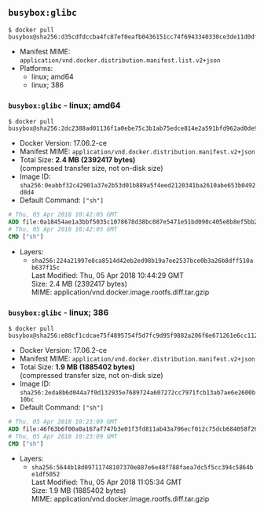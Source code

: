 ## `busybox:glibc`

```console
$ docker pull busybox@sha256:d35cdfdccba4fc87ef0eafb0436151cc74f6943340330ce3de11d0df16946c35
```

-	Manifest MIME: `application/vnd.docker.distribution.manifest.list.v2+json`
-	Platforms:
	-	linux; amd64
	-	linux; 386

### `busybox:glibc` - linux; amd64

```console
$ docker pull busybox@sha256:2dc2388ad01136f1a0ebe75c3b1ab75edce814e2a591bfd962ad0de9a560a0d2
```

-	Docker Version: 17.06.2-ce
-	Manifest MIME: `application/vnd.docker.distribution.manifest.v2+json`
-	Total Size: **2.4 MB (2392417 bytes)**  
	(compressed transfer size, not on-disk size)
-	Image ID: `sha256:0eabbf32c42901a37e2b53d01b889a5f4eed2120341ba2610abe653b0492d8d4`
-	Default Command: `["sh"]`

```dockerfile
# Thu, 05 Apr 2018 10:42:05 GMT
ADD file:0a18454ae1a3bbf5035c1078678d38bc087e5471e51bd090c405e8b8ef5bb29c in / 
# Thu, 05 Apr 2018 10:42:05 GMT
CMD ["sh"]
```

-	Layers:
	-	`sha256:224a21997e8ca8514d42eb2ed98b19a7ee2537bce0b3a26b8dff510ab637f15c`  
		Last Modified: Thu, 05 Apr 2018 10:44:29 GMT  
		Size: 2.4 MB (2392417 bytes)  
		MIME: application/vnd.docker.image.rootfs.diff.tar.gzip

### `busybox:glibc` - linux; 386

```console
$ docker pull busybox@sha256:e88cf1cdcae75f4895754f5d7fc9d95f9882a206f6e671261e6cc1121a51ced9
```

-	Docker Version: 17.06.2-ce
-	Manifest MIME: `application/vnd.docker.distribution.manifest.v2+json`
-	Total Size: **1.9 MB (1885402 bytes)**  
	(compressed transfer size, not on-disk size)
-	Image ID: `sha256:2eda8b6d044a7f0d132935e7689724a607272cc7971fcb13ab7ae6e2600b10bc`
-	Default Command: `["sh"]`

```dockerfile
# Thu, 05 Apr 2018 10:23:09 GMT
ADD file:46f63b6f00a0a167af747b3e01f3fd811ab43a706ecf012c75dcb684058f268d in / 
# Thu, 05 Apr 2018 10:23:09 GMT
CMD ["sh"]
```

-	Layers:
	-	`sha256:5644b18d09711748107370e887e6e48f788faea7dc5f5cc394c5864be1df5052`  
		Last Modified: Thu, 05 Apr 2018 11:05:34 GMT  
		Size: 1.9 MB (1885402 bytes)  
		MIME: application/vnd.docker.image.rootfs.diff.tar.gzip
